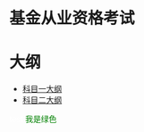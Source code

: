 # 基金从业资格考试

# 大纲

- [科目一大纲](./科目一大纲.md)
- [科目二大纲](./科目二大纲.md)


<span style="color:white">test</span>
<font color=#008000>我是绿色</font>